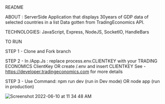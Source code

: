 

README

ABOUT : ServerSide Application that displays 30years of GDP data of selected countries in a list
Data gotten from TradingEconomics API.

TECHNOLOGIES: JavaScript, Express, NodeJS, SocketIO, HandleBars

TO RUN 

STEP 1 - Clone and Fork branch

STEP 2 - In /App.Js : 
replace process.env.CLIENTKEY with your TRADING ECONOMICS ClientKey 
OR
create /.env and insert CLIENTKEY
See - https://developer.tradingeconomics.com for more details

STEP 3 - Use Command: 
npm run dev (run in Dev mode)
OR
node app (run in production)

![Screenshot 2022-06-10 at 11 34 48 AM](https://user-images.githubusercontent.com/29656791/173047595-f3b43295-f773-46cb-a45f-97c5d9e97dd3.png)
